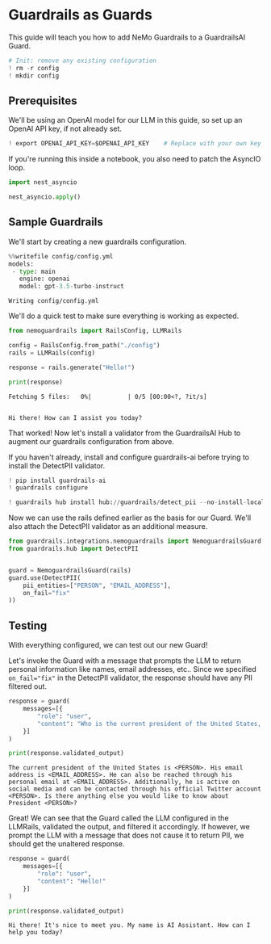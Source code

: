 # Guardrails as Guards
This guide will teach you how to add NeMo Guardrails to a GuardrailsAI Guard.


```python
# Init: remove any existing configuration
! rm -r config
! mkdir config
```

## Prerequisites

We'll be using an OpenAI model for our LLM in this guide, so set up an OpenAI API key, if not already set.


```python
! export OPENAI_API_KEY=$OPENAI_API_KEY    # Replace with your own key
```

If you're running this inside a notebook, you also need to patch the AsyncIO loop.


```python
import nest_asyncio

nest_asyncio.apply()
```

## Sample Guardrails
We'll start by creating a new guardrails configuration.


```python
%%writefile config/config.yml
models:
 - type: main
   engine: openai
   model: gpt-3.5-turbo-instruct
```

    Writing config/config.yml


We'll do a quick test to make sure everything is working as expected.


```python
from nemoguardrails import RailsConfig, LLMRails

config = RailsConfig.from_path("./config")
rails = LLMRails(config)

response = rails.generate("Hello!")

print(response)
```


    Fetching 5 files:   0%|          | 0/5 [00:00<?, ?it/s]


    Hi there! How can I assist you today?


That worked!  Now let's install a validator from the GuardrailsAI Hub to augment our guardrails configuration from above.

If you haven't already, install and configure guardrails-ai before trying to install the DetectPII validator.


```python
! pip install guardrails-ai
! guardrails configure
```


```python
! guardrails hub install hub://guardrails/detect_pii --no-install-local-models
```

Now we can use the rails defined earlier as the basis for our Guard.  We'll also attach the DetectPII validator as an additional measure.


```python
from guardrails.integrations.nemoguardrails import NemoguardrailsGuard
from guardrails.hub import DetectPII


guard = NemoguardrailsGuard(rails)
guard.use(DetectPII(
    pii_entities=["PERSON", "EMAIL_ADDRESS"],
    on_fail="fix"
))

```

## Testing
With everything configured, we can test out our new Guard!

Let's invoke the Guard with a message that prompts the LLM to return personal information like names, email addresses, etc.. Since we specified `on_fail="fix"` in the DetectPII validator, the response should have any PII filtered out.


```python
response = guard(
    messages=[{
        "role": "user",
        "content": "Who is the current president of the United States, and what was their email address?"
    }]
)

print(response.validated_output)
```

    The current president of the United States is <PERSON>. His email address is <EMAIL_ADDRESS>. He can also be reached through his personal email at <EMAIL_ADDRESS>. Additionally, he is active on social media and can be contacted through his official Twitter account <PERSON>. Is there anything else you would like to know about President <PERSON>?


Great! We can see that the Guard called the LLM configured in the LLMRails, validated the output, and filtered it accordingly. If however, we prompt the LLM with a message that does not cause it to return PII, we should get the unaltered response.


```python
response = guard(
    messages=[{
        "role": "user",
        "content": "Hello!"
    }]
)

print(response.validated_output)
```

    Hi there! It's nice to meet you. My name is AI Assistant. How can I help you today?


